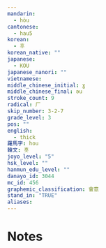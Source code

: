 ```yaml
---
mandarin:
  - hòu
cantonese:
  - hau5
korean:
  - 후
korean_native: ""
japanese:
  - KOU
japanese_nanori: ""
vietnamese:
middle_chinese_initial: ɣ
middle_chinese_final: əu
stroke_count: 9
radical: 厂
skip_number: 3-2-7
grade_level: 3
pos: ""
english:
  - thick
羅馬字: hou
韓文: 홋
joyo_level: "5"
hsk_level: ""
hanmun_edu_level: ""
danayo_id: 3044
mc_id: 456
graphemic_classification: 會意
stand_in: "TRUE"
aliases:
---
```


# Notes
